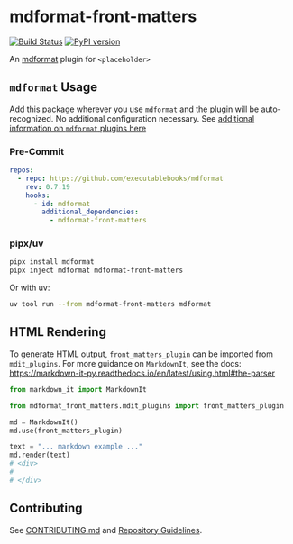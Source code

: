 # mdformat-front-matters

[![Build Status][ci-badge]][ci-link] [![PyPI version][pypi-badge]][pypi-link]

An [mdformat](https://github.com/executablebooks/mdformat) plugin for `<placeholder>`

## `mdformat` Usage

Add this package wherever you use `mdformat` and the plugin will be auto-recognized. No additional configuration necessary. See [additional information on `mdformat` plugins here](https://mdformat.readthedocs.io/en/stable/users/plugins.html)

### Pre-Commit

```yaml
repos:
  - repo: https://github.com/executablebooks/mdformat
    rev: 0.7.19
    hooks:
      - id: mdformat
        additional_dependencies:
          - mdformat-front-matters
```

### pipx/uv

```sh
pipx install mdformat
pipx inject mdformat mdformat-front-matters
```

Or with uv:

```sh
uv tool run --from mdformat-front-matters mdformat
```

## HTML Rendering

To generate HTML output, `front_matters_plugin` can be imported from `mdit_plugins`. For more guidance on `MarkdownIt`, see the docs: <https://markdown-it-py.readthedocs.io/en/latest/using.html#the-parser>

```py
from markdown_it import MarkdownIt

from mdformat_front_matters.mdit_plugins import front_matters_plugin

md = MarkdownIt()
md.use(front_matters_plugin)

text = "... markdown example ..."
md.render(text)
# <div>
#
# </div>
```

## Contributing

See [CONTRIBUTING.md](https://github.com/kyleking/mdformat-front-matters/blob/main/CONTRIBUTING.md) and [Repository Guidelines](./AGENTS.md).

[ci-badge]: https://github.com/kyleking/mdformat-front-matters/workflows/CI/badge.svg?branch=main
[ci-link]: https://github.com/kyleking/mdformat-front-matters/actions?query=workflow%3ACI+branch%3Amain+event%3Apush
[pypi-badge]: https://img.shields.io/pypi/v/mdformat-front-matters.svg
[pypi-link]: https://pypi.org/project/mdformat-front-matters
